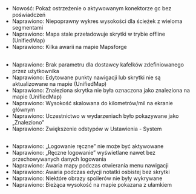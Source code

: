 ##
- Nowość: Pokaż ostrzeżenie o aktywowanym konektorze gc bez poświadczeń
- Naprawiono: Niepoprawny wykres wysokości dla ścieżek z wieloma segmentami
- Naprawiono: Mapa stale przeładowuje skrytki w trybie offline (UnifiedMap)
- Naprawiono: Kilka awarii na mapie Mapsforge

##
- Naprawiono: Brak parametru dla dostawcy kafelków zdefiniowanego przez użytkownika
- Naprawiono: Edytowane punkty nawigacji lub skrytki nie są aktualizowane na mapie (UnifiedMap)
- Naprawiono: Znaleziona skrytka nie była oznaczona jako znaleziona na mapie (UnifiedMap)
- Naprawiono: Wysokość skalowana do kilometrów/mil na ekranie głównym
- Naprawiono: Uczestnictwo w wydarzeniach było pokazywane jako „Znaleziono”
- Naprawiono: Zwiększenie odstypów w Ustawienia - System

##
- Naprawiono: „Logowanie ręczne” nie może być aktywowane
- Naprawiono: „Ręczne logowanie” wyświetlane nawet bez przechowywanych danych logowania
- Naprawiono: Awaria mapy podczas otwierania menu nawigacji
- Naprawiono: Awaria podczas edycji notatki osbistej bez skrytki
- Naprawiono: Niektóre obrazy spoilerów nie były wykrywane
- Naprawiono: Bieżąca wysokość na mapie pokazana z ułamkiem
